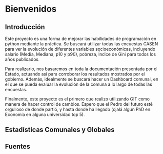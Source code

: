 # Bienvenidos
## Introducción
Este proyecto es una forma de mejorar las habilidades de programación en python mediante la práctica. Se buscará utilizar todas las encuestas CASEN para ver la evolución de diferentes variables socioeconómicas, 
incluyendo salario (Media, Mediana, p10 y p90), pobreza, Índice de Gini para todos los años publicados. 

Para realizarlo, nos basaremos en toda la documentación presentada por el Estado, actuando así para corroborar los resultados mostrados por el gobierno. Además, idealmente se buscará hacer un Dashboard comunal, en el 
que se pueda evaluar la evolución de la comuna a lo largo de todas las encuestas. 

Finalmente, este proyecto es el primero que realizo utilizando GIT como manera de hacer control de cambios. Espero que el Pedro del futuro esté orgulloso de donde partió, y hasta donde ha llegado (ojalá algún PhD en 
Economía en alguna universidad top 5). 

## Estadísticas Comunales y Globales
## Fuentes


